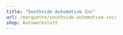 ```yaml
---
title: "Southside Automotive Inc"
url: /marquette/southside-automotive-inc/
shop: Autowerkstatt
---
```


